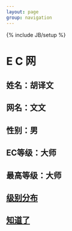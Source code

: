 ```yaml
---
layout: page
group: navigation
---
```

{% include JB/setup %}

E C 网
======

姓名：胡译文
-----------

网名：文文
----------

性别：男
-------

EC等级：大师
--------------------

最高等级：大师
---------

[级别分布](eg9.html)
------------------------------

[知道了](eg7.html)
--------------

